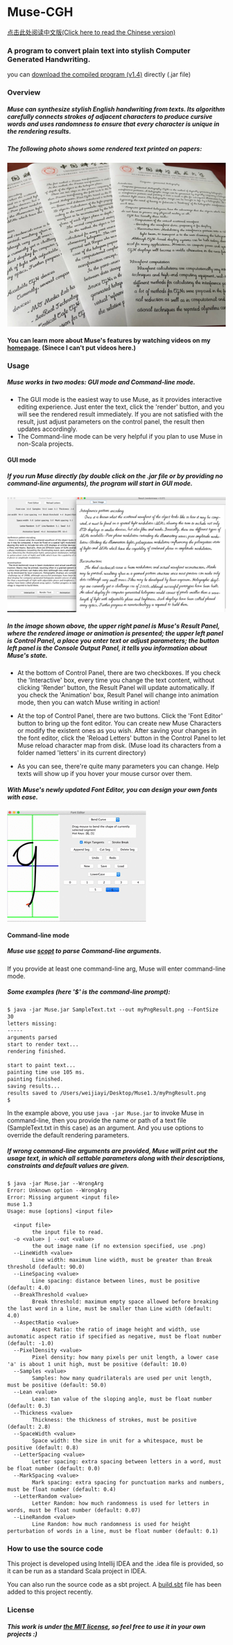 # Muse-CGH
[点击此处阅读中文版(Click here to read the Chinese version)](README_CH.md)
### A program to convert plain text into stylish Computer Generated Handwriting.

you can [download the compiled program (v1.4)](https://github.com/MrVPlussOne/Muse-CGH/releases/download/1.4/Muse1.4.zip) directly (.jar file)

### Overview

##### Muse can synthesize stylish English handwriting from texts. Its algorithm carefully connects strokes of adjacent characters to produce cursive words and uses randomness to ensure that every character is unique in the rendering results.

##### The following photo shows some rendered text printed on papers:

![alt tag](Printed.jpg)


#### You can learn more about Muse's features by watching videos on my [homepage](https://mrvplusone.github.io/gallery-muse.html). (Sinece I can't put videos here.)

### Usage

##### Muse works in two modes: GUI mode and Command-line mode.
 - The GUI mode is the easiest way to use Muse, as it provides interactive editing experience. Just enter the text, click the 'render' button, and you will see the rendered result immediately. If you are not satisfied with the result, just adjust parameters on the control panel, the result then updates accordingly.
 - The Command-line mode can be very helpful if you plan to use Muse in non-Scala projects.

#### GUI mode

##### If you run Muse directly (by double click on the .jar file or by providing no command-line arguments), the program will start in GUI mode.

![alt tag](Sample.png)

##### In the image shown above, the upper right panel is Muse's Result Panel, where the rendered image or animation is presented; the upper left panel is Control Panel, a place you enter text or adjust parameters; the button left panel is the Console Output Panel, it tells you information about Muse's state.

 - At the bottom of Control Panel, there are two checkboxes. If you check the 'Interactive' box, every time you change the text content, without clicking 'Render' button, the Result Panel will update automatically. If you check the 'Animation' box, Result Panel will change into animation mode, then you can watch Muse writing in action!

 - At the top of Control Panel, there are two buttons. Click the 'Font Editor' button to bring up the font editor. You can create new Muse Characters or modify the existent ones as you wish. After saving your changes in the font editor, click the 'Reload Letters' button in the Control Panel to let Muse reload character map from disk. (Muse load its characters from a folder named 'letters' in its current directory)

 - As you can see, there're quite many parameters you can change. Help texts will show up if you hover your mouse cursor over them.

##### With Muse's newly updated *Font Editor*, you can design your own fonts with ease.

![alt tag](NewEditor.gif)

#### Command-line mode

##### Muse use [scopt](https://github.com/scopt/scopt) to parse Command-line arguments.

If you provide at least one command-line arg, Muse will enter command-line mode.

##### Some examples (here '$' is the command-line prompt):

```
$ java -jar Muse.jar SampleText.txt --out myPngResult.png --FontSize 30
letters missing:
-----
arguments parsed
start to render text...
rendering finished.

start to paint text...
painting time use 105 ms.
painting finished.
saving results...
results saved to /Users/weijiayi/Desktop/Muse1.3/myPngResult.png
$
```

In the example above, you use `java -jar Muse.jar` to invoke Muse in command-line, then you provide the name or path of a text file (SampleText.txt in this case) as an argument. And you use options to override the default rendering parameters.

##### If wrong command-line arguments are provided, Muse will print out the usage text, in which all settable parameters along with their descriptions, constraints and default values are given.

```
$ java -jar Muse.jar --WrongArg
Error: Unknown option --WrongArg
Error: Missing argument <input file>
muse 1.3
Usage: muse [options] <input file>

  <input file>
        the input file to read.
  -o <value> | --out <value>
        the out image name (if no extension specified, use .png)
  --LineWidth <value>
        Line width: maximum line width, must be greater than Break threshold (default: 90.0)
  --LineSpacing <value>
        Line spacing: distance between lines, must be positive (default: 4.0)
  --BreakThreshold <value>
        Break threshold: maximum empty space allowed before breaking the last word in a line, must be smaller than Line width (default: 4.0)
  --AspectRatio <value>
        Aspect Ratio: the ratio of image height and width, use automatic aspect ratio if specified as negative, must be float number (default: -1.0)
  --PixelDensity <value>
        Pixel density: how many pixels per unit length, a lower case 'a' is about 1 unit high, must be positive (default: 10.0)
  --Samples <value>
        Samples: how many quadrilaterals are used per unit length, must be positive (default: 50.0)
  --Lean <value>
        Lean: tan value of the sloping angle, must be float number (default: 0.3)
  --Thickness <value>
        Thickness: the thickness of strokes, must be positive (default: 2.8)
  --SpaceWidth <value>
        Space width: the size in unit for a whitespace, must be positive (default: 0.8)
  --LetterSpacing <value>
        Letter spacing: extra spacing between letters in a word, must be float number (default: 0.0)
  --MarkSpacing <value>
        Mark spacing: extra spacing for punctuation marks and numbers, must be float number (default: 0.4)
  --LetterRandom <value>
        Letter Random: how much randomness is used for letters in words, must be float number (default: 0.07)
  --LineRandom <value>
        Line Random: how much randomness is used for height perturbation of words in a line, must be float number (default: 0.1)

```


### How to use the source code

This project is developed using Intellij IDEA and the .idea file is provided, so it can be run as a standard Scala project in IDEA.

You can also run the source code as a sbt project. A [build.sbt](build.sbt) file has been added to this project recently.


### License
##### This work is under [the MIT license](LICENSE.txt), so feel free to use it in your own projects :)

